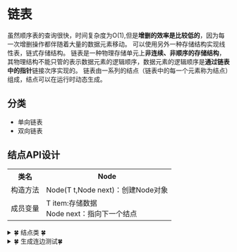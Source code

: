 # 链表
虽然顺序表的查询很快，时间复杂度为O(1),但是**增删的效率是比较低的**，因为每一次增删操作都伴随着大量的数据元素移动。
可以使用另外一种存储结构实现线性表，链式存储结构。
链表是一种物理存储单元上**非连续、非顺序的存储结构**，其物理结构不能只管的表示数据元素的逻辑顺序，数据元素的逻辑顺序是**通过链表中的指针**链接次序实现的。
链表由一系列的结点（链表中的每一个元素称为结点）组成，结点可以在运行时动态生成。

## 分类
- 单向链表
- 双向链表

## 结点API设计
<table>
	<tr>
		<th>类名</th>
		<th>Node</th>
	</tr>
	<tr>	
		<td>构造方法</td>
		<td>Node(T t,Node next)：创建Node对象</td>
	</tr>
	<tr>
		<td>成员变量</td>
		<td>T item:存储数据</br>
		Node next：指向下一个结点</td>
	</tr>
</table>

<details>
<summary>&#127808; 结点类 &#127808;</summary>

```java
package algorithm.Linear;

public class Node<T>{
    private T item;
    public Node next;

    public T getItem() {
        return item;
    }

    public void setItem(T item) {
        this.item = item;
    }

    public Node(T item, Node next){
        this.next = next;
        this.item = item;
    }
}

```
</details>

<details>
<summary>&#127808; 生成连边测试&#127808;</summary>

```java
package algorithm.Linear.Test;

import algorithm.Linear.Node;

public class NodeTest {
    public static void main(String[] args){
        Node<Integer> n1 = new Node<Integer>(1,null);
        Node<Integer> n2 = new Node<>(2,null);
        Node<Integer> n3 = new Node<>(3,null);
        Node<Integer> n4 = new Node<>(4,null);

        n1.next = n2;
        n2.next = n3;
        n3.next = n4;
        n4.setItem(11);
        System.out.println(n3.next.getItem());
    }
}

```
</details>

